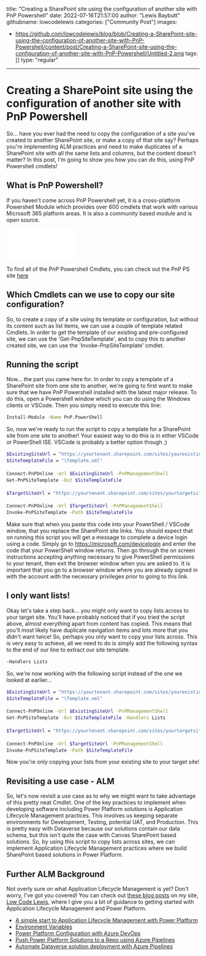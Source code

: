 title: "Creating a SharePoint site using the configuration of another site with PnP Powershell"
date: 2022-07-16T21:57:00
author: "Lewis Baybutt"
githubname: lowcodelewis
categories: ["Community Post"]
images:
- https://github.com/lowcodelewis/blog/blob/Creating-a-SharePoint-site-using-the-configuration-of-another-site-with-PnP-Powershell/content/post/Creating-a-SharePoint-site-using-the-configuration-of-another-site-with-PnP-Powershell/Untitled-2.png
tags: []
type: "regular"
---

# Creating a SharePoint site using the configuration of another site with PnP Powershell

So... have you ever had the need to copy the configuration of a site you've created to another SharePoint site, or make a copy of that site say? Perhaps you're implementing ALM practices and need to make duplicates of a SharePoint site with all the same lists and columns, but the content doesn't matter?
In this post, I'm going to show you how you can do this, using PnP Powershell cmdlets!

## What is PnP Powershell?

If you haven't come across PnP Powershell yet, it is a cross-platform Powershell Module which provides over 600 cmdlets that work with various Microsoft 365 platform areas. It is also a community based module and is open source.

![](https://github.com/lowcodelewis/blog/blob/Creating-a-SharePoint-site-using-the-configuration-of-another-site-with-PnP-Powershell/content/post/Creating-a-SharePoint-site-using-the-configuration-of-another-site-with-PnP-Powershell/logo.svg)

To find all of the PnP Powershell Cmdlets, you can check out the PnP PS site [here](https://pnp.github.io/powershell)

## Which Cmdlets can we use to copy our site configuration?

So, to create a copy of a site using its template or configuration, but without its content such as list items, we can use a couple of template related Cmdlets. 
In order to get the template of our existing and pre-configured site, we can use the 'Get-PnpSiteTemplate', and to copy this to another created site, we can use the 'Invoke-PnpSiteTemplate' cmdlet.

## Running the script

Now... the part you came here for. In order to copy a template of a SharePoint site from one site to another, we're going to first want to make sure that we have PnP Powershell installed with the latest major release. To do this, open a Powershell window which you can do using the Windows clients or VSCode. Then you simply need to execute this line:


```bash
Install-Module -Name PnP.PowerShell
```

So, now we're ready to run the script to copy a template for a SharePoint site from one site to another! Your easiest way to do this is in either VSCode or PowerShell ISE. VSCode is probably a better option though ;)

```bash
$ExistingSiteUrl = "https://yourtenant.sharepoint.com/sites/yourexistingsite"
$SiteTemplateFile = "\Template.xml"

Connect-PnPOnline -Url $ExistingSiteUrl -PnPManagementShell
Get-PnPSiteTemplate -Out $SiteTemplateFile

$TargetSiteUrl = "https://yourtenant.sharepoint.com/sites/yourtargetsite"

Connect-PnPOnline -Url $TargetSiteUrl -PnPManagementShell
Invoke-PnPSiteTemplate -Path $SiteTemplateFile
```

Make sure that when you paste this code into your PowerShell / VSCode window, that you replace the SharePoint site links. You should expect that on running this script you will get a message to complete a device login using a code. Simply go to https://microsoft.com/devicelogin and enter the code that your PowerShell window returns. Then go through the on screen instructions accepting anything necessary to give PowerShell permissions to your tenant, then exit the browser window when you are asked to. It is important that you go to a browser window where you are already signed in with the account with the necessary privileges prior to going to this link.

## I only want lists!

Okay let's take a step back... you might only want to copy lists across to your target site. You'll have probably noticed that if you tried the script above, almost everything apart from content has copied. This means that you'll most likely have duplicate navigation items and lots more that you didn't want twice! So, perhaps you only want to copy your lists across. This is very easy to achieve, all we need to do is simply add the following syntax to the end of our line to extract our site template.

```bash
-Handlers Lists
```

So, we're now working with the following script instead of the one we looked at earlier...

```bash
$ExistingSiteUrl = "https://yourtenant.sharepoint.com/sites/yourexistingsite"
$SiteTemplateFile = "\Template.xml"

Connect-PnPOnline -Url $ExistingSiteUrl -PnPManagementShell
Get-PnPSiteTemplate -Out $SiteTemplateFile -Handlers Lists

$TargetSiteUrl = "https://yourtenant.sharepoint.com/sites/yourtargetsite"

Connect-PnPOnline -Url $TargetSiteUrl -PnPManagementShell
Invoke-PnPSiteTemplate -Path $SiteTemplateFile
```

Now you're only copying your lists from your existing site to your target site!

## Revisiting a use case - ALM

So, let's now revisit a use case as to why we might want to take advantage of this pretty neat Cmdlet. One of the key practices to implement when developing software including Power Platform solutions is Application Lifecycle Management practices. This involves us keeping separate environments for Development, Testing, potential UAT, and Production. This is pretty easy with Dataverse because our solutions contain our data schema, but this isn't quite the case with Canvas SharePoint based solutions. So, by using this script to copy lists across sites, we can implement Application Lifecycle Management practices where we build SharePoint based solutions in Power Platform.

## Further ALM Background

Not overly sure on what Application Lifecycle Management is yet? Don't worry, I've got you covered! You can check out [these blog posts](https://www.lowcodelewis.com/blog/category/ALM) on my site, [Low Code Lewis](https://www.lowcodelewis.com/), where I give you a bit of guidance to getting started with Application Lifecycle Management and Power Platform.

* [A simple start to Application Lifecycle Management with Power Platform](https://www.lowcodelewis.com/blog/a-simple-start-to-application-lifecycle-management-with-power-platform)
* [Environment Variables](https://www.lowcodelewis.com/blog/environment-variables)
* [Power Platform Configuration with Azure DevOps](https://www.lowcodelewis.com/blog/power-platform-configuration-with-azure-devops)
* [Push Power Platform Solutions to a Repo using Azure Pipelines](https://www.lowcodelewis.com/blog/push-power-platform-solutions-to-a-repo-using-azure-pipelines)
* [Automate Dataverse solution deployment with Azure Pipelines](https://www.lowcodelewis.com/blog/automate-dataverse-solution-deployment-with-azure-pipelines)
